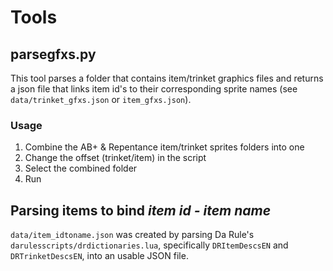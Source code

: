 # Tools

## parsegfxs.py
This tool parses a folder that contains item/trinket graphics files and returns a json file that links item id's to their corresponding sprite names (see `data/trinket_gfxs.json` or `item_gfxs.json`).

### Usage
1. Combine the AB+ & Repentance item/trinket sprites folders into one
2. Change the offset (trinket/item) in the script
3. Select the combined folder
4. Run

## Parsing items to bind *item id - item name*
`data/item_idtoname.json` was created by parsing Da Rule's `darulesscripts/drdictionaries.lua`, specifically `DRItemDescsEN` and `DRTrinketDescsEN`, into an usable JSON file.
